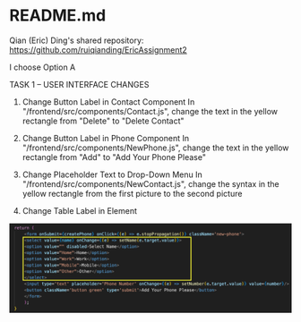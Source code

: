 # README.md

Qian (Eric) Ding's shared repository: https://github.com/ruiqianding/EricAssignment2

I choose Option A

TASK 1 – USER INTERFACE CHANGES 

1. Change Button Label in Contact Component
In "/frontend/src/components/Contact.js", change the text in the yellow rectangle from "Delete" to "Delete Contact"

2. Change Button Label in Phone Component
In "/frontend/src/components/NewPhone.js", change the text in the yellow rectangle from "Add" to "Add Your Phone Please"

3. Change Placeholder Text to Drop-Down Menu
In "/frontend/src/components/NewContact.js", change the syntax in the yellow rectangle from the first picture to the second picture

4. Change Table Label in <tr> Element
<img title="4" alt="4" src= 4.png width="600">
